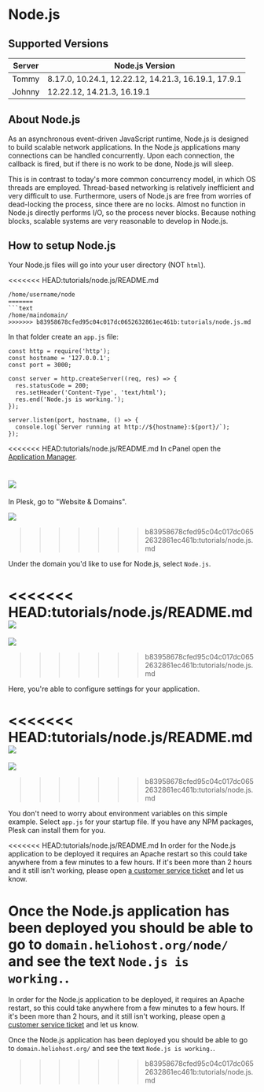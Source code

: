 # Node.js

## Supported Versions

| Server | Node.js Version                                     |
|--------|-----------------------------------------------------|
| Tommy  | 8.17.0, 10.24.1, 12.22.12, 14.21.3, 16.19.1, 17.9.1 |
| Johnny | 12.22.12, 14.21.3, 16.19.1                          |

## About Node.js

As an asynchronous event-driven JavaScript runtime, Node.js is designed to build scalable network applications. In the
Node.js applications many connections can be handled concurrently. Upon each connection, the callback is fired, but if
there is no work to be done, Node.js will sleep.

This is in contrast to today's more common concurrency model, in which OS threads are employed. Thread-based networking
is relatively inefficient and very difficult to use. Furthermore, users of Node.js are free from worries of dead-locking
the process, since there are no locks. Almost no function in Node.js directly performs I/O, so the process never blocks.
Because nothing blocks, scalable systems are very reasonable to develop in Node.js.

## How to setup Node.js

Your Node.js files will go into your user directory (NOT `html`).

<<<<<<< HEAD:tutorials/node.js/README.md
```
/home/username/node
=======
```text
/home/maindomain/
>>>>>>> b83958678cfed95c04c017dc0652632861ec461b:tutorials/node.js.md
```

In that folder create an `app.js` file:

```
const http = require('http');
const hostname = '127.0.0.1';
const port = 3000;

const server = http.createServer((req, res) => {
  res.statusCode = 200;
  res.setHeader('Content-Type', 'text/html');
  res.end('Node.js is working.');
});

server.listen(port, hostname, () => {
  console.log(`Server running at http://${hostname}:${port}/`);
});
```

<<<<<<< HEAD:tutorials/node.js/README.md
In cPanel open the [Application Manager](https://tommy.heliohost.org:2083/frontend/paper\_lantern/passenger/index.html).

![](../../.gitbook/assets/application\_manager.png)
=======
In Plesk, go to "Website & Domains".

![](../.gitbook/assets/WebsitesAndDomains.png)
>>>>>>> b83958678cfed95c04c017dc0652632861ec461b:tutorials/node.js.md

Under the domain you'd like to use for Node.js, select `Node.js`.

<<<<<<< HEAD:tutorials/node.js/README.md
![](../../.gitbook/assets/register\_application.png)
=======
![](../.gitbook/assets/NodejsLink.png)
>>>>>>> b83958678cfed95c04c017dc0652632861ec461b:tutorials/node.js.md

Here, you're able to configure settings for your application.

<<<<<<< HEAD:tutorials/node.js/README.md
![](../../.gitbook/assets/node\_form.png)
=======
![](../.gitbook/assets/NodejsSettings.png)
>>>>>>> b83958678cfed95c04c017dc0652632861ec461b:tutorials/node.js.md

You don't need to worry about environment variables on this simple example. Select `app.js` for your startup file. If you have any NPM packages, Plesk can install them for you.

<<<<<<< HEAD:tutorials/node.js/README.md
In order for the Node.js application to be deployed it requires an Apache restart so this could take anywhere from a few minutes to a few hours. If it's been more than 2 hours and it still isn't working, please open [a customer service ticket](https://www.helionet.org/index/forum/45-customer-service/) and let us know.

Once the Node.js application has been deployed you should be able to go to `domain.heliohost.org/node/` and see the text `Node.js is working.`.
=======
In order for the Node.js application to be deployed, it requires an Apache restart, so this could take anywhere from a few
minutes to a few hours. If it's been more than 2 hours, and it still isn't working, please
open [a customer service ticket](https://www.helionet.org/index/forum/45-customer-service/) and let us know.

Once the Node.js application has been deployed you should be able to go to `domain.heliohost.org/` and see the
text `Node.js is working.`.
>>>>>>> b83958678cfed95c04c017dc0652632861ec461b:tutorials/node.js.md
